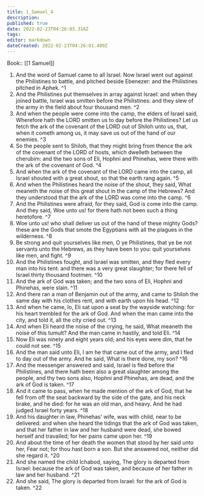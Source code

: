 ```yaml
---
title: 1_Samuel_4
description: 
published: true
date: 2022-02-23T04:26:03.318Z
tags: 
editor: markdown
dateCreated: 2022-02-23T04:26:01.489Z
---
```


 Book:: [[1 Samuel]]
 1. And the word of Samuel came to all Israel. Now Israel went out against the Philistines to battle, and pitched beside Ebenezer: and the Philistines pitched in Aphek. ^1
 2. And the Philistines put themselves in array against Israel: and when they joined battle, Israel was smitten before the Philistines: and they slew of the army in the field about four thousand men. ^2
 3. And when the people were come into the camp, the elders of Israel said, Wherefore hath the LORD smitten us to day before the Philistines? Let us fetch the ark of the covenant of the LORD out of Shiloh unto us, that, when it cometh among us, it may save us out of the hand of our enemies. ^3
 4. So the people sent to Shiloh, that they might bring from thence the ark of the covenant of the LORD of hosts, which dwelleth between the cherubim: and the two sons of Eli, Hophni and Phinehas, were there with the ark of the covenant of God. ^4
 5. And when the ark of the covenant of the LORD came into the camp, all Israel shouted with a great shout, so that the earth rang again. ^5
 6. And when the Philistines heard the noise of the shout, they said, What meaneth the noise of this great shout in the camp of the Hebrews? And they understood that the ark of the LORD was come into the camp. ^6
 7. And the Philistines were afraid, for they said, God is come into the camp. And they said, Woe unto us! for there hath not been such a thing heretofore. ^7
 8. Woe unto us! who shall deliver us out of the hand of these mighty Gods? these are the Gods that smote the Egyptians with all the plagues in the wilderness. ^8
 9. Be strong and quit yourselves like men, O ye Philistines, that ye be not servants unto the Hebrews, as they have been to you: quit yourselves like men, and fight. ^9
 10. And the Philistines fought, and Israel was smitten, and they fled every man into his tent: and there was a very great slaughter; for there fell of Israel thirty thousand footmen. ^10
 11. And the ark of God was taken; and the two sons of Eli, Hophni and Phinehas, were slain. ^11
 12. And there ran a man of Benjamin out of the army, and came to Shiloh the same day with his clothes rent, and with earth upon his head. ^12
 13. And when he came, lo, Eli sat upon a seat by the wayside watching: for his heart trembled for the ark of God. And when the man came into the city, and told it, all the city cried out. ^13
 14. And when Eli heard the noise of the crying, he said, What meaneth the noise of this tumult? And the man came in hastily, and told Eli. ^14
 15. Now Eli was ninety and eight years old; and his eyes were dim, that he could not see. ^15
 16. And the man said unto Eli, I am he that came out of the army, and I fled to day out of the army. And he said, What is there done, my son? ^16
 17. And the messenger answered and said, Israel is fled before the Philistines, and there hath been also a great slaughter among the people, and thy two sons also, Hophni and Phinehas, are dead, and the ark of God is taken. ^17
 18. And it came to pass, when he made mention of the ark of God, that he fell from off the seat backward by the side of the gate, and his neck brake, and he died: for he was an old man, and heavy. And he had judged Israel forty years. ^18
 19. And his daughter in law, Phinehas' wife, was with child, near to be delivered: and when she heard the tidings that the ark of God was taken, and that her father in law and her husband were dead, she bowed herself and travailed; for her pains came upon her. ^19
 20. And about the time of her death the women that stood by her said unto her, Fear not; for thou hast born a son. But she answered not, neither did she regard it. ^20
 21. And she named the child Ichabod, saying, The glory is departed from Israel: because the ark of God was taken, and because of her father in law and her husband. ^21
 22. And she said, The glory is departed from Israel: for the ark of God is taken. ^22
